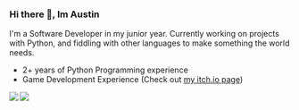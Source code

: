 ### Hi there 👋, Im Austin

I'm a Software Developer in my junior year.
Currently working on projects with Python, and fiddling with other languages to make something the world needs.

- 2+ years of Python Programming experience
- Game Development Experience (Check out [my itch.io page](https://plasmaquartz.itch.io))

<img align="left" src="https://github-readme-stats.vercel.app/api?username=Skynse&count_private=true&show_icons=true&hide_border=true"/>
<img align="left" src="https://github-readme-stats.vercel.app/api/top-langs/?username=Skynse&layout=compact&card_width=250&hide_border=true"/>
